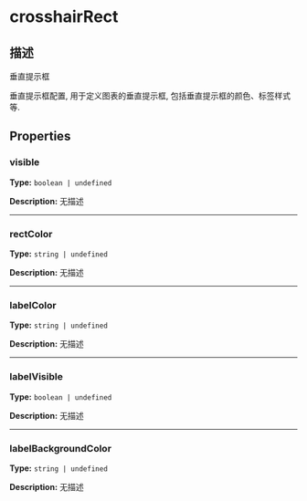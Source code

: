 # crosshairRect
## 描述
垂直提示框

垂直提示框配置, 用于定义图表的垂直提示框, 包括垂直提示框的颜色、标签样式等.


## Properties

### visible

**Type:** `boolean | undefined`

**Description:**
无描述

---

### rectColor

**Type:** `string | undefined`

**Description:**
无描述

---

### labelColor

**Type:** `string | undefined`

**Description:**
无描述

---

### labelVisible

**Type:** `boolean | undefined`

**Description:**
无描述

---

### labelBackgroundColor

**Type:** `string | undefined`

**Description:**
无描述